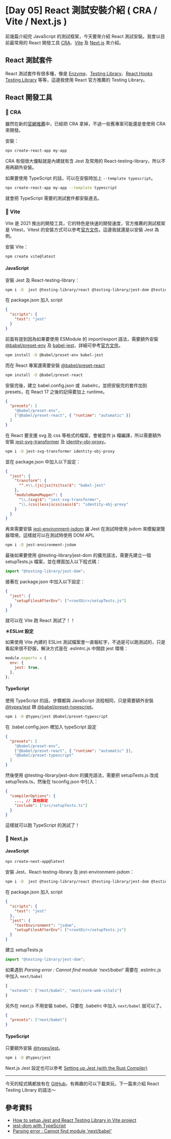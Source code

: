 # [Day 05] React 測試安裝介紹 ( CRA / Vite / Next.js )

前幾篇介紹完 JavaScript 的測試框架，今天要來介紹 React 測試安裝。我會以目前最常用的 React 開發工具 [CRA](https://create-react-app.dev/)、[Vite](https://vitejs.dev/) 及 [Next.js](https://nextjs.org/) 來介紹。

## React 測試套件

React 測試套件有很多種，像是 [Enzyme](https://enzymejs.github.io/enzyme/)、[Testing Library](https://testing-library.com/)、[React Hooks Testing Library](https://react-hooks-testing-library.com/) 等等，這邊我使用 React 官方推薦的 Testing Library。

## React 開發工具

### 📌 CRA

雖然在新的[官網推薦](https://react.dev/learn/start-a-new-react-project#nextjs)中，已經把 CRA 拿掉，不過一些舊專案可能還是會使用 CRA 來開發。

安裝：

```bash
npx create-react-app my-app
```

CRA 有個很大優點就是內建就有含 Jest 及常用的 React-testing-library，所以不用再額外安裝。

如果要使用 TypeScript 的話，可以在安裝時加上 `--template typescript`。

```bash
npx create-react-app my-app --template typescript
```

就會把 TypeScript 需要的測試套件都安裝進去。

### 📌 Vite

Vite 是 2021 推出的開發工具，它的特色是快速的開發速度，官方推薦的測試框架是 Vitest，Vitest 的安裝方式可以參考[官方文件](https://vitejs.dev/guide/features.html#testing)。這邊我就還是以安裝 Jest 為例。

安裝 Vite：

```bash
npm create vite@latest
```

#### JavaScript

安裝 Jest 及 React-testing-library：

```bash
npm i -D  jest @testing-library/react @testing-library/jest-dom @testing-library/user-event
```

在 package.json 加入 script

```json
{
  "scripts": {
    "test": "jest"
  }
}
```

前面有提到因為如果要使用 ESModule 的 import/export 語法，需要額外安裝 [@babel/preset-env](https://www.npmjs.com/package/@babel/preset-env) 及 [babel-jest](https://www.npmjs.com/package/babel-jest)，詳細可參考[官方文件](https://jestjs.io/docs/ecmascript-modules)。

```bash
npm install -D @babel/preset-env babel-jest
```

而在 React 專案還需要安裝 [@babel/preset-react](https://www.npmjs.com/package/@babel/preset-react)

```bash
npm install -D @babel/preset-react
```

安裝完後，建立 babel.config.json 或 .babelrc，並把安裝完的套件加到 presets，在 React 17 之後的記得要加上 runtime。

```json
{
  "presets": [
    "@babel/preset-env",
    ["@babel/preset-react", { "runtime": "automatic" }]
  ]
}
```

在 React 要支援 svg 及 css 等格式的檔案，會被當作 js 檔編譯，所以需要額外安裝 [jest-svg-transformer](https://www.npmjs.com/package/jest-svg-transformer) 及 [identity-obj-proxy](https://www.npmjs.com/package/identity-obj-proxy)。

```bash
npm i -D jest-svg-transformer identity-obj-proxy
```

並在 package.json 中加入以下設定：

```json
{
  "jest": {
    "transform": {
      "^.+\\.(js|jsx|ts|tsx)$": "babel-jest"
    },
    "moduleNameMapper": {
      "\\.(svg)$": "jest-svg-transformer",
      "\\.(css|less|scss|sass)$": "identity-obj-proxy"
    }
  }
}
```

再來需要安裝 [jest-environment-jsdom](https://www.npmjs.com/package/jest-environment-jsdom) 讓 Jest 在測試時使用 jsdom 來模擬瀏覽器環境，這樣就可以在測試時使用 DOM API。

```bash
npm i -D jest-environment-jsdom
```

最後如果要使用 @testing-library/jest-dom 的擴充語法，需要先建立一個 setupTests.js 檔案，並在裡面加入以下程式碼：

```js
import "@testing-library/jest-dom";
```

接著在 package.json 中加入以下設定：

```json
{
  "jest": {
    "setupFilesAfterEnv": ["<rootDir>/setupTests.js"]
  }
}
```

就可以在 Vite 跑 React 測試了！！

**＊ESLint 設定**

如果使用 Vite 內建的 ESLint 測試檔案會一直報紅字，不過是可以跑測試的，只是看起來很不舒服，解決方式是在 .eslintrc.js 中開啟 jest 環境：

```js
module.exports = {
  env: {
    jest: true,
  },
};
```

#### TypeScript

使用 TypeScript 的話，步驟都與 JavaScript 流程相同，只是需要額外安裝 [@types/jest](https://www.npmjs.com/package/@types/jest) 跟 [@babel/preset-typescript](https://www.npmjs.com/package/@babel/preset-typescript)。

```bash
npm i -D @types/jest @babel/preset-typescript
```

在 .babel.config.json 裡加入 typeScript 設定

```json
{
  "presets": [
    "@babel/preset-env",
    ["@babel/preset-react", { "runtime": "automatic" }],
    "@babel/preset-typescript"
  ]
}
```

然後使用 @testing-library/jest-dom 的擴充語法，需要把 setupTests.js 改成 setupTests.ts，然後在 tsconfig.json 中引入：

```json
{
  "compilerOptions": {
    ..., // 其他設定
    "include": ["src/setupTests.ts"]
  }
}
```

這樣就可以跑 TypeScript 的測試了！

### 📌 Next.js

#### JavaScript

```bash
npx create-next-app@latest
```

安裝 Jest、React-testing-library 及 jest-environment-jsdom：

```bash
npm i -D  jest @testing-library/react @testing-library/jest-dom @testing-library/user-event jest-environment-jsdom
```

在 package.json 加入 script

```json
{
  "scripts": {
    "test": "jest"
  },
  "jest": {
    "testEnvironment": "jsdom",
    "setupFilesAfterEnv": ["<rootDir>/setupTests.js"]
  }
}
```

建立 setupTests.js

```js
import "@testing-library/jest-dom";
```

如果遇到 _Parsing error : Cannot find module 'next/babel'_ 需要在 .eslintrc.js 中加入 `next/babel`

```js
{
  "extends": ["next/babel", "next/core-web-vitals"]
}
```

另外在 next.js 不用安裝 babel，只要在 .babelrc 中加入 `next/babel` 就可以了。

```json
{
  "presets": ["next/babel"]
}
```

#### TypeScript

只要額外安裝 [@types/jest](https://www.npmjs.com/package/@types/jest)。

```bash
npm i -D @types/jest
```

Next.js Jest 設定也可以參考 [Setting up Jest (with the Rust Compiler)](https://nextjs.org/docs/pages/building-your-application/optimizing/testing#setting-up-jest-with-the-rust-compiler)

---

今天的程式碼都放有在 [GitHub](https://github.com/Jim876633/ithome-2023/tree/main/day5)，有興趣的可以下載來玩，下一篇來介紹 React Testing Library 的語法～

## 參考資料

- [How to setup Jest and React Testing Library in Vite project](https://zaferayan.medium.com/how-to-setup-jest-and-react-testing-library-in-vite-project-2600f2d04bdd)
- [jest-dom with TypeScript](https://github.com/testing-library/jest-dom#with-typescript)
- [Parsing error : Cannot find module 'next/babel'](https://stackoverflow.com/questions/68163385/parsing-error-cannot-find-module-next-babel)
